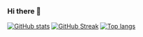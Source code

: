 ### Hi there 👋

[![GitHub stats](https://github-readme-stats.vercel.app/api?username=adamferreira&show_icons=true&theme=github_dark&hide_title=true)](https://github.com/adamferreira)
[![GitHub Streak](http://github-readme-streak-stats.herokuapp.com?username=adamferreira&layout=compact&theme=github_dark&hide_title=true)](https://github.com/adamferreira)
[![Top langs](https://github-readme-stats.vercel.app/api/top-langs/?username=adamferreira&layout=compact&theme=github_dark&hide_title=true)](https://github.com/adamferreira)

<!--
**adamferreira/adamferreira** is a ✨ _special_ ✨ repository because its `README.md` (this file) appears on your GitHub profile.

Here are some ideas to get you started:

- 🔭 I’m currently working on ...
- 🌱 I’m currently learning ...
- 👯 I’m looking to collaborate on ...
- 🤔 I’m looking for help with ...
- 💬 Ask me about ...
- 📫 How to reach me: ...
- 😄 Pronouns: ...
- ⚡ Fun fact: ...
-->
